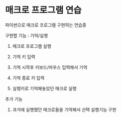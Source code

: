 # 매크로 프로그램 연습
파이썬으로 매크로 프로그램 구현하는 연습중

구현할 기능 : 기억/실행

1. 매크로 프로그램 실행

2. 기억 키 입력

3. 기억 시작후 키보드/마우스 입력해서 기억

4. 기억 종료 키 입력

5. 실행키로 기억해놓았던 매크로 실행



추가 기능

1. 과거에 실행했던 매크로들을 기억해서 선택 실행기능 구현
